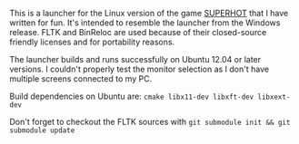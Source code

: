 This is a launcher for the Linux version of the game [SUPERHOT](http://superhotgame.com/) that I have written for fun.
It's intended to resemble the launcher from the Windows release.
FLTK and BinReloc are used because of their closed-source friendly licenses and for portability reasons.

The launcher builds and runs successfully on Ubuntu 12.04 or later versions.
I couldn't properly test the monitor selection as I don't have multiple screens connected to my PC.

Build dependencies on Ubuntu are: `cmake libx11-dev libxft-dev libxext-dev`

Don't forget to checkout the FLTK sources with `git submodule init && git submodule update`


